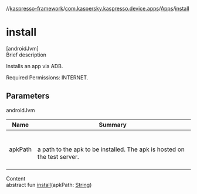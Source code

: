 //[kaspresso-framework](../../index.md)/[com.kaspersky.kaspresso.device.apps](../index.md)/[Apps](index.md)/[install](install.md)



# install  
[androidJvm]  
Brief description  




Installs an app via ADB.



Required Permissions: INTERNET.





## Parameters  
  
androidJvm  
  
|  Name|  Summary| 
|---|---|
| apkPath| <br><br>a path to the apk to be installed. The apk is hosted on the test server.<br><br>
  
  
Content  
abstract fun [install](install.md)(apkPath: [String](https://kotlinlang.org/api/latest/jvm/stdlib/kotlin/-string/index.html))  




